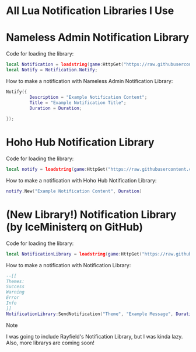 # All Lua Notification Libraries I Use

# Nameless Admin Notification Library
Code for loading the library:
```lua
local Notification = loadstring(game:HttpGet("https://raw.githubusercontent.com/FilteringEnabled/FE/main/notificationtest"))();
local Notify = Notification.Notify;
```
How to make a notification with Nameless Admin Notification Library:
```lua
Notify({
		 Description = "Example Notification Content";
		 Title = "Example Notification Title";
		 Duration = Duration;
		 
});
```
# Hoho Hub Notification Library
Code for loading the library:
```lua
local notify = loadstring(game:HttpGet("https://raw.githubusercontent.com/acsu123/HOHO_H/main/Notification.lua"))()
```
How to make a notification with Hoho Hub Notification Library:
```lua
notify.New("Example Notification Content", Duration) 
```
# (New Library!) Notification Library (by IceMinisterq on GitHub)
Code for loading the library:
```lua
local NotificationLibrary = loadstring(game:HttpGet("https://raw.githubusercontent.com/IceMinisterq/Notification-Library/Main/Library.lua"))()
```
How to make a notification with Notification Library:
```lua
--[[
Themes:
Success
Warning
Error
Info
]]
NotificationLibrary:SendNotification("Theme", "Example Message", Duration)
```
> [!NOTE]
> I was going to include Rayfield's Notification Library, but I was kinda lazy. Also, more librarys are coming soon!
